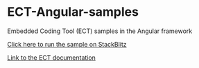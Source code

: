 # ECT-Angular-samples
Embedded Coding Tool (ECT) samples in the Angular framework 

[Click here to run the sample on StackBlitz](https://stackblitz.com/~/github.com/ICD-API/ECT-Angular-samples)

[Link to the ECT documentation](https://icd.who.int/docs/icd-api/icd11ect/)
